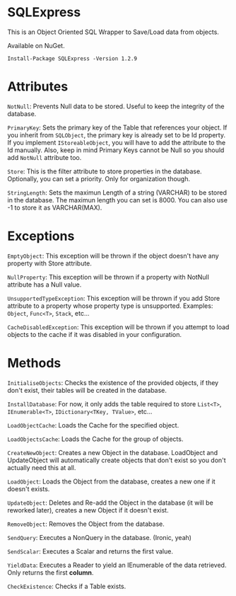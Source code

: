 # SQLExpress

This is an Object Oriented SQL Wrapper to Save/Load data from objects.

Available on NuGet.

`Install-Package SQLExpress -Version 1.2.9`

# Attributes

`NotNull`: Prevents Null data to be stored. Useful to keep the integrity of the database.

`PrimaryKey`: Sets the primary key of the Table that references your object. If you inherit from `SQLObject`, the primary key is already set to be Id property. If you implement `IStoreableObject`, you will have to add the attribute to the Id manually. Also, keep in mind Primary Keys cannot be Null so you should add `NotNull` attribute too.

`Store`: This is the filter attribute to store properties in the database. Optionally, you can set a priority. Only for organization though.

`StringLength`: Sets the maximun Length of a string (VARCHAR) to be stored in the database. The maximun length you can set is 8000. You can also use -1 to store it as VARCHAR(MAX).

# Exceptions

`EmptyObject`: This exception will be thrown if the object doesn't have any property with Store attribute.

`NullProperty`: This exception will be thrown if a property with NotNull attribute has a Null value.

`UnsupportedTypeException`: This exception will be thrown if you add Store attribute to a property whose property type is unsupported. Examples: `Object`, `Func<T>`, `Stack`, etc...

`CacheDisabledException`: This exception will be thrown if you attempt to load objects to the cache if it was disabled in your configuration.

# Methods

`InitialiseObjects`: Checks the existence of the provided objects, if they don't exist, their tables will be created in the database.

`InstallDatabase`: For now, it only adds the table required to store `List<T>`, `IEnumerable<T>`, `IDictionary<TKey, TValue>`, etc...

`LoadObjectCache`: Loads the Cache for the specified object.

`LoadObjectsCache`: Loads the Cache for the group of objects.

`CreateNewObject`: Creates a new Object in the database. LoadObject and UpdateObject will automatically create objects that don't exist so you don't actually need this at all.

`LoadObject`: Loads the Object from the database, creates a new one if it doesn't exists.

`UpdateObject`: Deletes and Re-add the Object in the database (it will be reworked later), creates a new Object if it doesn't exist.

`RemoveObject`: Removes the Object from the database.

`SendQuery`: Executes a NonQuery in the database. (Ironic, yeah)

`SendScalar`: Executes a Scalar and returns the first value.

`YieldData`: Executes a Reader to yield an IEnumerable of the data retrieved. Only returns the first **column**.

`CheckExistence`: Checks if a Table exists.
